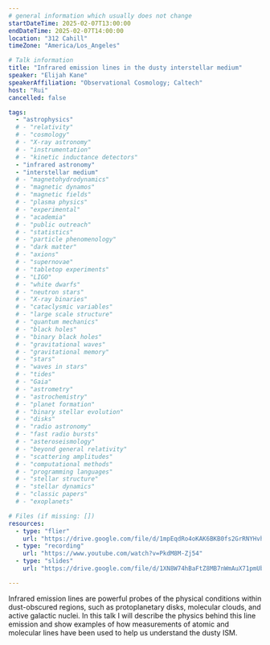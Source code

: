 ```yaml
---
# general information which usually does not change
startDateTime: 2025-02-07T13:00:00
endDateTime: 2025-02-07T14:00:00
location: "312 Cahill"
timeZone: "America/Los_Angeles"

# Talk information
title: "Infrared emission lines in the dusty interstellar medium"
speaker: "Elijah Kane"
speakerAffiliation: "Observational Cosmology; Caltech"
host: "Rui"
cancelled: false

tags:
  - "astrophysics"
  # - "relativity"
  # - "cosmology"
  # - "X-ray astronomy"
  # - "instrumentation"
  # - "kinetic inductance detectors"
  - "infrared astronomy"
  - "interstellar medium"
  # - "magnetohydrodynamics"
  # - "magnetic dynamos"
  # - "magnetic fields"
  # - "plasma physics"
  # - "experimental"
  # - "academia"
  # - "public outreach"
  # - "statistics"
  # - "particle phenomenology"
  # - "dark matter"
  # - "axions"
  # - "supernovae"
  # - "tabletop experiments"
  # - "LIGO"
  # - "white dwarfs"
  # - "neutron stars"
  # - "X-ray binaries"
  # - "cataclysmic variables"
  # - "large scale structure"
  # - "quantum mechanics"
  # - "black holes"
  # - "binary black holes"
  # - "gravitational waves"
  # - "gravitational memory"
  # - "stars"
  # - "waves in stars"
  # - "tides"
  # - "Gaia"
  # - "astrometry"
  # - "astrochemistry"
  # - "planet formation"
  # - "binary stellar evolution"
  # - "disks"
  # - "radio astronomy"
  # - "fast radio bursts"
  # - "asteroseismology"
  # - "beyond general relativity"
  # - "scattering amplitudes"
  # - "computational methods"
  # - "programming languages"
  # - "stellar structure"
  # - "stellar dynamics"
  # - "classic papers"
  # - "exoplanets"

# Files (if missing: [])
resources:
  - type: "flier"
    url: "https://drive.google.com/file/d/1mpEqdRo4oKAK6BKB0fs2GrRNYHvh-Z2A/view?usp=drive_link"
  - type: "recording"
    url: "https://www.youtube.com/watch?v=PkdM8M-Zj54"
  - type: "slides"
    url: "https://drive.google.com/file/d/1XN8W74hBaFtZ8MB7nWmAuX71pmUbqyiB/view?usp=drive_link"

---
```


Infrared emission lines are powerful probes of the physical conditions within dust-obscured regions, such as protoplanetary disks, molecular clouds, and active galactic nuclei.
In this talk I will describe the physics behind this line emission and show examples of how measurements of atomic and molecular lines have been used to help us understand the dusty ISM.
